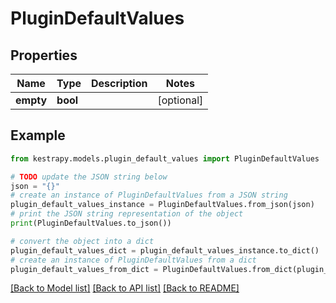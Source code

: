 # PluginDefaultValues


## Properties

Name | Type | Description | Notes
------------ | ------------- | ------------- | -------------
**empty** | **bool** |  | [optional] 

## Example

```python
from kestrapy.models.plugin_default_values import PluginDefaultValues

# TODO update the JSON string below
json = "{}"
# create an instance of PluginDefaultValues from a JSON string
plugin_default_values_instance = PluginDefaultValues.from_json(json)
# print the JSON string representation of the object
print(PluginDefaultValues.to_json())

# convert the object into a dict
plugin_default_values_dict = plugin_default_values_instance.to_dict()
# create an instance of PluginDefaultValues from a dict
plugin_default_values_from_dict = PluginDefaultValues.from_dict(plugin_default_values_dict)
```
[[Back to Model list]](../README.md#documentation-for-models) [[Back to API list]](../README.md#documentation-for-api-endpoints) [[Back to README]](../README.md)


